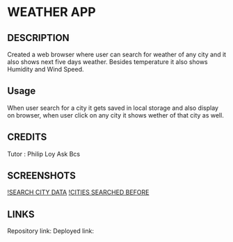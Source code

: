 # WEATHER APP

## DESCRIPTION
Created a web browser where user can search for weather of any city and it also shows next five days weather. Besides temperature it also shows Humidity and Wind Speed.

## Usage
When user search for a city it gets saved in local storage and also display on browser, when user click on any city it shows wether of that city as well.

## CREDITS
Tutor : Philip Loy
Ask Bcs

## SCREENSHOTS

[!SEARCH CITY DATA](https://github.com/MK0999/shriveled/blob/main/screenshots/Screenshot%20(31).png)
[!CITIES SEARCHED BEFORE](https://github.com/MK0999/shriveled/blob/main/screenshots/Screenshot%20(32).png)

## LINKS
Repository link:
Deployed link:

